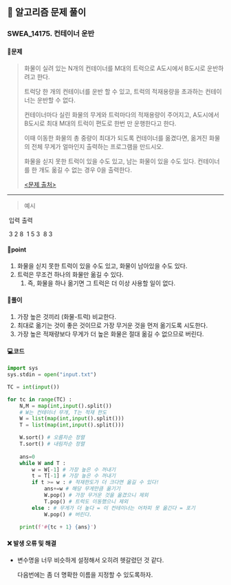 ## 🐌 알고리즘 문제 풀이

### SWEA_14175. 컨테이너 운반

#### 📒문제

> 화물이 실려 있는 N개의 컨테이너를 M대의 트럭으로 A도시에서 B도시로 운반하려고 한다.
> 
> 트럭당 한 개의 컨테이너를 운반 할 수 있고, 트럭의 적재용량을 초과하는 컨테이너는 운반할 수 없다.
>  
>컨테이너마다 실린 화물의 무게와 트럭마다의 적재용량이 주어지고, A도시에서 B도시로 최대 M대의 트럭이 편도로 한번 만 운행한다고 한다.
> 
>  이때 이동한 화물의 총 중량이 최대가 되도록 컨테이너를 옮겼다면, 옮겨진 화물의 전체 무게가 얼마인지 출력하는 프로그램을 만드시오.
>
> 화물을 싣지 못한 트럭이 있을 수도 있고, 남는 화물이 있을 수도 있다. 컨테이너를 한 개도 옮길 수 없는 경우 0을 출력한다.
>
> [<문제 출처>](https://swexpertacademy.com/main/talk/solvingClub/problemView.do?solveclubId=AX7XGXOaYdMDFAS2&contestProbId=AX_N6YPKc2wDFARi&probBoxId=AX_N7TUKc5MDFARi&type=USER&problemBoxTitle=2022.03.29_%EC%99%84%EC%A0%84%EA%B2%80%EC%83%89%2F%EA%B7%B8%EB%A6%AC%EB%94%94&problemBoxCnt=5)

---

> 예시

​	입력							  출력 

​	3 2								8
​	1 5 3
​	8 3						




#### 🚀point

1. 화물을 싣지 못한 트럭이 있을 수도 있고, 화물이 남아있을 수도 있다.
1. 트럭은 무조건 하나의 화물만 옮길 수 있다.
   1. 즉, 화물을 하나 옮기면 그 트럭은 더 이상 사용할 일이 없다.




#### 🔎풀이

1. 가장 높은 것끼리 (화물-트럭) 비교한다.
1. 최대로 옮기는 것이 좋은 것이므로 가장 무거운 것을 먼저 옮기도록 시도한다.
1. 가장 높은 적재량보다 무게가 더 높은 화물은 절대 옮길 수 없으므로 버린다.


#### 💻코드

```python
import sys
sys.stdin = open("input.txt")

TC = int(input())

for tc in range(TC) :
    N,M = map(int,input().split())
    # W는 컨테이너 무개, T는 적재 한도
    W = list(map(int,input().split()))
    T = list(map(int,input().split()))

    W.sort() # 오름차순 정렬
    T.sort() # 내림차순 정렬
 
    ans=0
    while W and T :
        w = W[-1] # 가장 높은 수 꺼내기
        t = T[-1] # 가장 높은 수 꺼내기
        if t >= w : # 적재한도가 더 크다면 옮길 수 있다!
            ans+=w # 해당 무게만큼 옮기기
            W.pop() # 가장 무거운 것을 옮겼으니 제외
            T.pop() # 트럭도 이동했으니 제외
        else : # 무게가 더 높다 = 이 컨테이너는 어차피 못 옮긴다 = 포기
            W.pop() # 버린다.

    print(f'#{tc + 1} {ans}')
```



#### ❌ 발생 오류 및 해결

- 변수명을 너무 비슷하게 설정해서 오히려 헷갈렸던 것 같다.

  다음번에는 좀 더 명확한 이름을 지정할 수 있도록하자.
